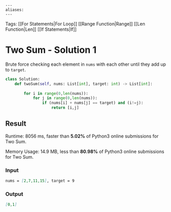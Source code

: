 ```
---
aliases:
---
```

Tags: [[For Statements|For Loop]] [[Range Function|Range]] [[Len Function|Len]] [[If Statements|If]]

# Two Sum - Solution 1
Brute force checking each element in `nums` with each other until they add up to `target`.

```python
class Solution:
    def twoSum(self, nums: List[int], target: int) -> List[int]:
        
        for i in range(0,len(nums)):            
            for j in range(0,len(nums)):
                if (nums[i] + nums[j] == target) and (i!=j):
                    return [i,j]
```

## Result
Runtime: 8056 ms, faster than **5.02%** of Python3 online submissions for Two Sum.

Memory Usage: 14.9 MB, less than **80.98%** of Python3 online submissions for Two Sum.

### Input
```md
nums = [2,7,11,15], target = 9
```

### Output
```md
[0,1]
```
